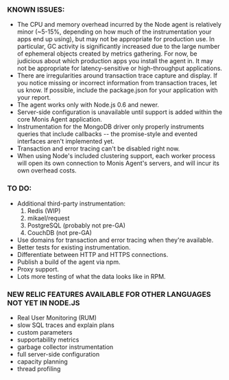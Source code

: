 ### KNOWN ISSUES:

* The CPU and memory overhead incurred by the Node agent is relatively
	minor (~5-15%, depending on how much of the instrumentation your
	apps end up using), but may not be appropriate for production use.
	In particular, GC activity is significantly increased due to the
	large number of ephemeral objects created by metrics gathering. For
	now, be judicious about which production apps you install the agent in.
	It may not be appropriate for latency-sensitive or high-throughput
	applications.
* There are irregularities around transaction trace capture and display.
	If you notice missing or incorrect information from transaction traces,
	let us know. If possible, include the package.json for your application
	with your report.
* The agent works only with Node.js 0.6 and newer.
* Server-side configuration is unavailable until support is added within
  the core Monis Agent application.
* Instrumentation for the MongoDB driver only properly instruments queries
	that include callbacks -- the promise-style and evented interfaces aren't
	implemented yet.
* Transaction and error tracing can't be disabled right now.
* When using Node's included clustering support, each worker process will
	open its own connection to Monis Agent's servers, and will incur its own
	overhead costs.

### TO DO:

* Additional third-party instrumentation:
    1. Redis (WIP)
    2. mikael/request
    3. PostgreSQL (probably not pre-GA)
    4. CouchDB (not pre-GA)
* Use domains for transaction and error tracing when they're available.
* Better tests for existing instrumentation.
* Differentiate between HTTP and HTTPS connections.
* Publish a build of the agent via npm.
* Proxy support.
* Lots more testing of what the data looks like in RPM.

### NEW RELIC FEATURES AVAILABLE FOR OTHER LANGUAGES NOT YET IN NODE.JS

* Real User Monitoring (RUM)
* slow SQL traces and explain plans
* custom parameters
* supportability metrics
* garbage collector instrumentation
* full server-side configuration
* capacity planning
* thread profiling

